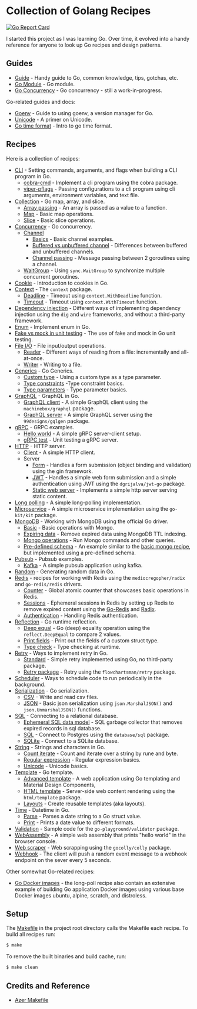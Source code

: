 # Collection of Golang Recipes

[![Go Report Card](https://goreportcard.com/badge/github.com/cybersamx/go-recipes)](https://goreportcard.com/report/github.com/cybersamx/go-recipes)

I started this project as I was learning Go. Over time, it evolved into a handy reference for anyone to look up Go recipes and design patterns.

## Guides

* [Guide](docs/guide.md) - Handy guide to Go, common knowledge, tips, gotchas, etc.
* [Go Module](docs/module.md) - Go module.
* [Go Concurrency](docs/concurrency.md) - Go concurrency - still a work-in-progress.

Go-related guides and docs:

* [Goenv](docs/goenv.md) - Guide to using goenv, a version manager for Go.
* [Unicode](docs/unicode.md) - A primer on Unicode.
* [Go time format](docs/time-format.md) - Intro to go time format.

## Recipes

Here is a collection of recipes:

* [CLI](cli) - Setting commands, arguments, and flags when building a CLI program in Go.
  * [cobra-cmd](cli/cobra-cmd) - Implement a cli program using the cobra package.
  * [viper-pflags](cli/viper-pflags) - Passing configurations to a cli program using cli arguments, environment variables, and text file.
* [Collection](collection) - Go map, array, and slice.
  * [Array passing](collection/array-slice-passing) - An array is passed as a value to a function.
  * [Map](collection/map-basics) - Basic map operations.
  * [Slice](collection/slice-basics) - Basic slice operations.
* [Concurrency](concurrency) - Go concurrency.
  * [Channel](concurrency/channel)
    * [Basics](concurrency/channel/basics) - Basic channel examples.
    * [Buffered vs unbuffered channel](concurrency/channel/buffered-unbuffered) - Differences between buffered and unbuffered channels.
    * [Channel passing](concurrency/channel/channel-passing) - Message passing between 2 goroutines using a channel.
  * [WaitGroup](concurrency/waitgroup) - Using `sync.WaitGroup` to synchronize multiple concurrent goroutines.
* [Cookie](cookie) - Introduction to cookies in Go.
* [Context](context) - The `context` package.
  * [Deadline](context/deadline) - Timeout using `context.WithDeadline` function.
  * [Timeout](context/timeout) - Timeout using `context.WithTimeout` function.
* [Dependency injection](di) - Different ways of implementing dependency injection using the `dig` and `wire` frameworks, and without a third-party framework.
* [Enum](enum) - Implement enum in Go.
* [Fake vs mock in unit testing](fake-mock) - The use of fake and mock in Go unit testing.
* [File I/O](io) - File input/output operations.
  * [Reader](io/file-reader) - Different ways of reading from a file: incrementally and all-at-once.
  * [Writer](io/file-writer) - Writing to a file.
* [Generics](generics) - Go Generics.
  * [Custom type](generics/custom-type) - Using a custom type as a type parameter.
  * [Type constraints](generics/type-constraints) -Type constraint basics.
  * [Type parameters](generics/type-parameters) - Type parameter basics.
* [GraphQL](graphql) - GraphQL in Go.
  * [GraphQL client](graphql/client) - A simple GraphQL client using the `machinebox/graphql` package.
  * [GraphQL server](graphql/server) - A simple GraphQL server using the `99designs/gqlgen` package.
* [gRPC](grpc) - GRPC examples.
  * [Hello world](grpc/hello-world) - A simple gRPC server-client setup.
  * [gRPC test](grpc/test) - Unit testing a gRPC server.
* [HTTP](http) - HTTP server.
  * [Client](http/client) - A simple HTTP client.
  * Server
    * [Form](http/server/form) - Handles a form submission (object binding and validation) using the gin framework.
    * [JWT](http/server/jwt) - Handles a simple web form submission and a simple authentication using JWT using the `dgrijalva/jwt-go` package.
    * [Static web server](http/server/static) - Implements a simple http server serving static content.
* [Long polling](long-poll) - A simple long-polling implementation.
* [Microservice](microservice) - A simple microservice implementation using the `go-kit/kit` package.
* [MongoDB](mongo) - Working with MongoDB using the official Go driver.
  * [Basic](mongo/simple) - Basic operations with Mongo.
  * [Expiring data](mongo/expiring-data) - Remove expired data using MongoDB TTL indexing.
  * [Mongo operations](mongo/mongo-ops) - Run Mongo commands and other queries.
  * [Pre-defined schema](mongo/schema) - An example similar to the [basic mongo recipe](mongo/simple), but implemented using a pre-defined schema.
* [Pubsub](pubsub) - Pubsub examples.
  * [Kafka](pubsub/kafka) - A simple pubsub application using kafka.
* [Random](random) - Generating random data in Go.
* [Redis](redis) - recipes for working with Redis using the `mediocregopher/radix` and `go-redis/redis` drivers.
  * [Counter](redis/counter) - Global atomic counter that showcases basic operations in Redis.
  * [Sessions](redis/sessions) - Ephemeral sessions in Redis by setting up Redis to remove expired content using the [Go-Redis](https://redis.uptrace.dev/) and [Radix](https://github.com/mediocregopher/radix).
  * [Authentication](redis/auth) - Handling Redis authentication.
* [Reflection](reflect) - Go runtime reflection.
  * [Deep equal](reflect/equality) - Go (deep) equality operation using the `reflect.DeepEqual` to compare 2 values.
  * [Print fields](reflect/print-fields) - Print out the fields of a custom struct type.
  * [Type check](reflect/typecheck) - Type checking at runtime.
* [Retry](retry) - Ways to implement retry in Go.
  * [Standard](retry/standard) - Simple retry implemented using Go, no third-party package.
  * [Retry package](retry/retry) - Retry using the `flowchartsman/retry` package.
* [Scheduler](scheduler) - Ways to schedule code to run periodically in the background.
* [Serialization](serialization) - Go serialization.
  * [CSV](serialization/csv) - Write and read csv files.
  * [JSON](serialization/json) - Basic json serialization using `json.MarshalJSON()` and `json.UnmarshalJSON()` functions.
* [SQL](sql) - Connecting to a relational database.
  * [Ephemeral SQL data model](sql/ephemeral-sql-data) - SQL garbage collector that removes expired records in sql database.
  * [SQL](sql/sql) - Connect to Postgres using the `database/sql` package.
  * [SQLite](sql/sqlite) - Connect to a SQLite database.
* [String](string) - Strings and characters in Go.
  * [Count iterate](string/count-iterate) - Count and iterate over a string by rune and byte.
  * [Regular expression](string/regexp) - Regular expression basics.
  * [Unicode](string/unicode) - Unicode basics.
* [Template](template) - Go template.
  * [Advanced template](template/advanced) - A web application using Go templating and Material Design Components,
  * [HTML template](template/html) - Server-side web content rendering using the `html/template` package.
  * [Layouts](template/layouts) - Create reusable templates (aka layouts).
* [Time](time) - Datetime in Go.
  * [Parse](time/parse) - Parses a date string to a Go struct value.
  * [Print](time/print) - Prints a date value to different formats.
* [Validation](validation) - Sample code for the `go-playground/validator` package.
* [WebAssembly](wasm) - A simple web assembly that prints "hello world" in the browser console.
* [Web scraper](web-scraper) - Web scrapping using the `gocolly/colly` package.
* [Webhook](webhook) - The client will push a random event message to a webhook endpoint on the sever every 5 seconds.

Other somewhat Go-related recipes:

* [Go Docker images](long-poll) - the long-poll recipe also contain an extensive example of building Go application Docker images using various base Docker images ubuntu, alpine, scratch, and distroless.

## Setup

The [Makefile](Makefile) in the project root directory calls the Makefile each recipe. To build all recipes run:

```bash
$ make
```

To remove the built binaries and build cache, run:

```bash
$ make clean
```

## Credits and Reference

* [Azer Makefile](https://github.com/azer/go-makefile-example/blob/master/Makefile)
